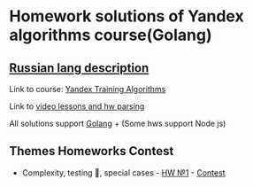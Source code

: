 # Homework solutions of Yandex algorithms course(Golang)

## [Russian lang description](https://github.com/vito2005/yandexAlgorithms/blob/main/README.RU.md)

Link to course: [Yandex Training Algorithms](https://yandex.ru/yaintern/algorithm-training)

Link to [video lessons and hw parsing](https://youtube.com/playlist?list=PL6Wui14DvQPySdPv5NUqV3i8sDbHkCKC5)

All solutions support [Golang](https://golang.org/) + (Some hws support Node js)

## Themes Homeworks Contest

- Complexity, testing 🧪, special cases - [HW №1](https://github.com/vito2005/yandexAlgorithms/tree/main/1) - [Contest](https://contest.yandex.ru/contest/27393/problems/)
